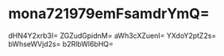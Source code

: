 # mona721979emFsamdrYmQ=
dHN4Y2xrb3I=
ZGZudGpidnM=
aWh3cXZuenI=
YXdoY2ptZ2s=
bWhseWVjd2s=
b2RlbWl6bHQ=
